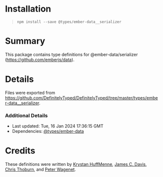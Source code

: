 # Installation
> `npm install --save @types/ember-data__serializer`

# Summary
This package contains type definitions for @ember-data/serializer (https://github.com/emberjs/data).

# Details
Files were exported from https://github.com/DefinitelyTyped/DefinitelyTyped/tree/master/types/ember-data__serializer.

### Additional Details
 * Last updated: Tue, 16 Jan 2024 17:36:15 GMT
 * Dependencies: [@types/ember-data](https://npmjs.com/package/@types/ember-data)

# Credits
These definitions were written by [Krystan HuffMenne](https://github.com/gitKrystan), [James C. Davis](https://github.com/jamescdavis), [Chris Thoburn](https://github.com/runspired), and [Peter Wagenet](https://github.com/wagenet).
